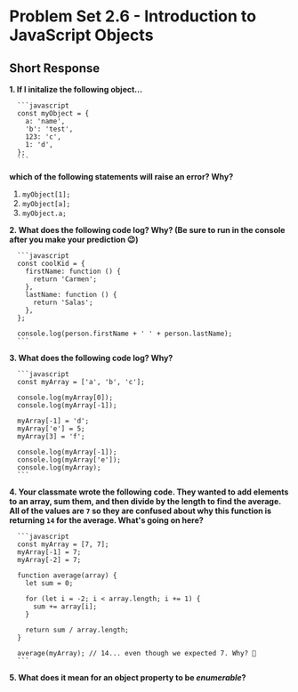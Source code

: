 # Problem Set 2.6 - Introduction to JavaScript Objects
## Short Response

**1. If I initalize the following object...**

      ```javascript
      const myObject = {
        a: 'name',
        'b': 'test',
        123: 'c',
        1: 'd',
      };
      ```

  **which of the following statements will raise an error? Why?**

  1. `myObject[1];`
  2. `myObject[a];`
  3. `myObject.a;`


**2. What does the following code log? Why? (Be sure to run in the console after you make your prediction 😉)**

      ```javascript
      const coolKid = {
        firstName: function () {
          return 'Carmen';
        },
        lastName: function () {
          return 'Salas';
        },
      };

      console.log(person.firstName + ' ' + person.lastName);
      ```

**3. What does the following code log? Why?**

      ```javascript
      const myArray = ['a', 'b', 'c'];

      console.log(myArray[0]);
      console.log(myArray[-1]);

      myArray[-1] = 'd';
      myArray['e'] = 5;
      myArray[3] = 'f';

      console.log(myArray[-1]);
      console.log(myArray['e']);
      console.log(myArray);
      ```

**4. Your classmate wrote the following code. They wanted to add elements to an array, sum them, and then divide by the length to find the average. All of the values are `7` so they are confused about why this function is returning `14` for the average. What's going on here?**

      ```javascript
      const myArray = [7, 7];
      myArray[-1] = 7;
      myArray[-2] = 7;

      function average(array) {
        let sum = 0;

        for (let i = -2; i < array.length; i += 1) {
          sum += array[i];
        }

        return sum / array.length;
      }

      average(myArray); // 14... even though we expected 7. Why? 🤔
      ```

**5. What does it mean for an object property to be _enumerable_?**
